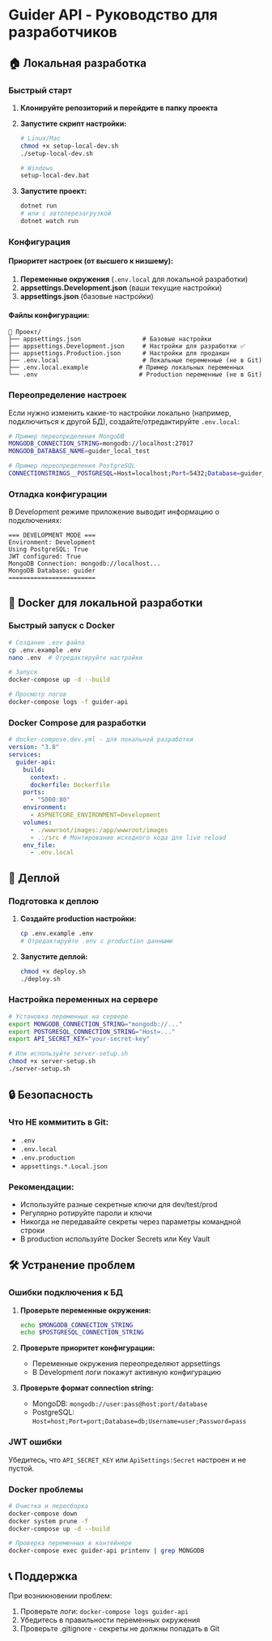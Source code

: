 # Guider API - Руководство для разработчиков

## 🏠 Локальная разработка

### Быстрый старт

1. **Клонируйте репозиторий и перейдите в папку проекта**
2. **Запустите скрипт настройки:**

   ```bash
   # Linux/Mac
   chmod +x setup-local-dev.sh
   ./setup-local-dev.sh

   # Windows
   setup-local-dev.bat
   ```

3. **Запустите проект:**
   ```bash
   dotnet run
   # или с автоперезагрузкой
   dotnet watch run
   ```

### Конфигурация

#### Приоритет настроек (от высшего к низшему):

1. **Переменные окружения** (`.env.local` для локальной разработки)
2. **appsettings.Development.json** (ваши текущие настройки)
3. **appsettings.json** (базовые настройки)

#### Файлы конфигурации:

```
📁 Проект/
├── appsettings.json                 # Базовые настройки
├── appsettings.Development.json     # Настройки для разработки ✅
├── appsettings.Production.json      # Настройки для продакшн
├── .env.local                       # Локальные переменные (не в Git)
├── .env.local.example              # Пример локальных переменных
└── .env                            # Production переменные (не в Git)
```

### Переопределение настроек

Если нужно изменить какие-то настройки локально (например, подключиться к другой БД), создайте/отредактируйте `.env.local`:

```bash
# Пример переопределения MongoDB
MONGODB_CONNECTION_STRING=mongodb://localhost:27017
MONGODB_DATABASE_NAME=guider_local_test

# Пример переопределения PostgreSQL
CONNECTIONSTRINGS__POSTGRESQL=Host=localhost;Port=5432;Database=guider_local;Username=postgres;Password=mypassword
```

### Отладка конфигурации

В Development режиме приложение выводит информацию о подключениях:

```
=== DEVELOPMENT MODE ===
Environment: Development
Using PostgreSQL: True
JWT configured: True
MongoDB Connection: mongodb://localhost...
MongoDB Database: guider
========================
```

## 🐳 Docker для локальной разработки

### Быстрый запуск с Docker

```bash
# Создание .env файла
cp .env.example .env
nano .env  # Отредактируйте настройки

# Запуск
docker-compose up -d --build

# Просмотр логов
docker-compose logs -f guider-api
```

### Docker Compose для разработки

```yaml
# docker-compose.dev.yml - для локальной разработки
version: "3.8"
services:
  guider-api:
    build:
      context: .
      dockerfile: Dockerfile
    ports:
      - "5000:80"
    environment:
      - ASPNETCORE_ENVIRONMENT=Development
    volumes:
      - ./wwwroot/images:/app/wwwroot/images
      - .:/src # Монтирование исходного кода для live reload
    env_file:
      - .env.local
```

## 🚀 Деплой

### Подготовка к деплою

1. **Создайте production настройки:**

   ```bash
   cp .env.example .env
   # Отредактируйте .env с production данными
   ```

2. **Запустите деплой:**
   ```bash
   chmod +x deploy.sh
   ./deploy.sh
   ```

### Настройка переменных на сервере

```bash
# Установка переменных на сервере
export MONGODB_CONNECTION_STRING="mongodb://..."
export POSTGRESQL_CONNECTION_STRING="Host=..."
export API_SECRET_KEY="your-secret-key"

# Или используйте server-setup.sh
chmod +x server-setup.sh
./server-setup.sh
```

## 🔒 Безопасность

### Что НЕ коммитить в Git:

- `.env`
- `.env.local`
- `.env.production`
- `appsettings.*.Local.json`

### Рекомендации:

- Используйте разные секретные ключи для dev/test/prod
- Регулярно ротируйте пароли и ключи
- Никогда не передавайте секреты через параметры командной строки
- В production используйте Docker Secrets или Key Vault

## 🛠 Устранение проблем

### Ошибки подключения к БД

1. **Проверьте переменные окружения:**

   ```bash
   echo $MONGODB_CONNECTION_STRING
   echo $POSTGRESQL_CONNECTION_STRING
   ```

2. **Проверьте приоритет конфигурации:**

   - Переменные окружения переопределяют appsettings
   - В Development логи покажут активную конфигурацию

3. **Проверьте формат connection string:**
   - MongoDB: `mongodb://user:pass@host:port/database`
   - PostgreSQL: `Host=host;Port=port;Database=db;Username=user;Password=pass`

### JWT ошибки

Убедитесь, что `API_SECRET_KEY` или `ApiSettings:Secret` настроен и не пустой.

### Docker проблемы

```bash
# Очистка и пересборка
docker-compose down
docker system prune -f
docker-compose up -d --build

# Проверка переменных в контейнере
docker-compose exec guider-api printenv | grep MONGODB
```

## 📞 Поддержка

При возникновении проблем:

1. Проверьте логи: `docker-compose logs guider-api`
2. Убедитесь в правильности переменных окружения
3. Проверьте .gitignore - секреты не должны попадать в Git
